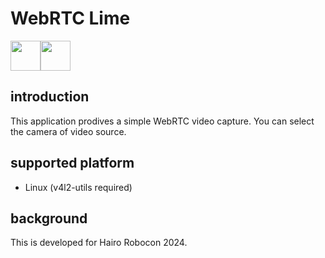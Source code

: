 # WebRTC Lime

<div style="display: flex;">
    <img src="https://cdn.jsdelivr.net/gh/devicons/devicon@latest/icons/python/python-original.svg" width=48/>
    <img src="https://cdn.jsdelivr.net/gh/devicons/devicon@latest/icons/fastapi/fastapi-original.svg" width=48/>
</div>

## introduction

This application prodives a simple WebRTC video capture.
You can select the camera of video source.

## supported platform

- Linux (v4l2-utils required)

## background

This is developed for Hairo Robocon 2024.
